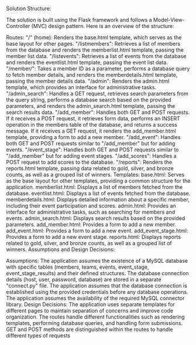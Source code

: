 Solution Structure:

The solution is built using the Flask framework and follows a Model-View-Controller (MVC) design pattern. Here is an overview of the structure:

Routes:
"/" (home): Renders the base.html template, which serves as the base layout for other pages.
"/listmembers": Retrieves a list of members from the database and renders the memberlist.html template, passing the member list data.
"/listevents": Retrieves a list of events from the database and renders the eventlist.html template, passing the event list data.
"/member/": Takes a member ID as a parameter, performs a database query to fetch member details, and renders the memberdetails.html template, passing the member details data.
"/admin": Renders the admin.html template, which provides an interface for administrative tasks.
"/admin_search": Handles a GET request, retrieves search parameters from the query string, performs a database search based on the provided parameters, and renders the admin_search.html template, passing the search results data.
"/add_member": Handles both GET and POST requests. If it receives a POST request, it retrieves form data, performs an INSERT operation in the members table of the database, and returns a success message. If it receives a GET request, it renders the add_member.html template, providing a form to add a new member.
"/add_event": Handles both GET and POST requests similar to "/add_member" but for adding events.
"/event_stage": Handles both GET and POST requests similar to "/add_member" but for adding event stages.
"/add_scores": Handles a POST request to add scores to the database.
"/reports": Renders the reports.html template, passing data related to gold, silver, and bronze counts, as well as a grouped list of winners.
Templates:
base.html: Serves as the base layout for other templates, providing a common structure for the application.
memberlist.html: Displays a list of members fetched from the database.
eventlist.html: Displays a list of events fetched from the database.
memberdetails.html: Displays detailed information about a specific member, including their event participation and scores.
admin.html: Provides an interface for administrative tasks, such as searching for members and events.
admin_search.html: Displays search results based on the provided parameters.
add_member.html: Provides a form to add a new member.
add_event.html: Provides a form to add a new event.
add_event_stage.html: Provides a form to add a new event stage.
reports.html: Displays reports related to gold, silver, and bronze counts, as well as a grouped list of winners.
Assumptions and Design Decisions:

Assumptions:
The application assumes the existence of a MySQL database with specific tables (members, teams, events, event_stage, event_stage_results) and their defined structures.
The database connection details (host, user, password, database) are stored in a separate "connect.py" file.
The application assumes that the database connection is established using the provided credentials before any database operations.
The application assumes the availability of the required MySQL connector library.
Design Decisions:
The application uses separate templates for different pages to maintain separation of concerns and improve code organization.
The routes handle different functionalities such as rendering templates, performing database queries, and handling form submissions.
GET and POST methods are distinguished within the routes to handle different types of requests